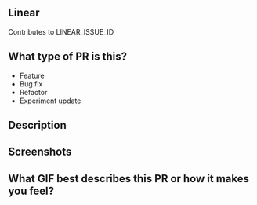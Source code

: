 ## Linear
<!--
  Replace issue id below or add it in the PR title,
  you can also replace "Contributes to" with the following keywords
  "Completes" or "Fixes" to automatically move the issue to done on merge
-->
Contributes to LINEAR_ISSUE_ID

## What type of PR is this?
<!-- Keep what is applicable -->
- Feature
- Bug fix
- Refactor
- Experiment update

## Description
<!-- Give a detailed explanation of what this PR does. Remember to provide context.-->

## Screenshots
<!-- If applicable -->

## What GIF best describes this PR or how it makes you feel?
<!-- Optional -->
